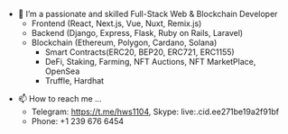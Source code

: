 - 👀 I’m a passionate and skilled Full-Stack Web & Blockchain Developer
  -  Frontend (React, Next.js, Vue, Nuxt, Remix.js)
  -  Backend (Django, Express, Flask, Ruby on Rails, Laravel)
  -  Blockchain (Ethereum, Polygon, Cardano, Solana)
      -  Smart Contracts(ERC20, BEP20, ERC721, ERC1155)
      -  DeFi, Staking, Farming, NFT Auctions, NFT MarketPlace, OpenSea
      -  Truffle, Hardhat
<!-- - 💞️ I’m looking to collaborate on ... -->
- 📫 How to reach me ...
  - Telegram: https://t.me/hws1104, Skype: live:.cid.ee271be19a2f91bf
  - Phone: +1 239 676 6454

<!---
Hiromasa-Katou/Hiromasa-Katou is a ✨ special ✨ repository because its `README.md` (this file) appears on your GitHub profile.
You can click the Preview link to take a look at your changes.
--->
